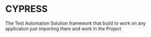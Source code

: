  # CYPRESS 
The  Test Automation Solution framework that build to work on any application just importing them and work in the  Project

